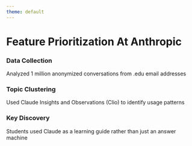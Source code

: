 ```yaml
---
theme: default
---
```


# Feature Prioritization At Anthropic

<div class="grid grid-cols-1 gap-y-4 ">
  <div v-click>
   <h3 class="text-2xl font-bold text-blue-400">Data Collection</h3>
    <p class="mt-2 text-white opacity-90">Analyzed 1 million anonymized conversations from .edu email addresses</p>
  </div>

  <div v-click>
    <h3 class="text-2xl font-bold text-blue-400">Topic Clustering</h3>
    <p class="mt-2 text-white opacity-90">Used Claude Insights and Observations (Clio) to identify usage patterns</p>
  </div>

  <div v-click>
    <h3 class="text-2xl font-bold text-blue-400">Key Discovery</h3>
    <p class="mt-2 text-white opacity-90">Students used Claude as a learning guide rather than just an answer machine</p>
  </div>
</div>

<!--
The insights from topic modeling extend beyond just categorization:

- Feature Prioritization helps you identify which features to build next based on actual demand
- Gap Analysis reveals missing offerings like restaurant types or needed capabilities
- Targeted Improvement lets you build specialized models through synthetic data generation
-->
